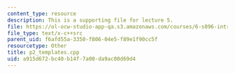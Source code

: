 ```yaml
---
content_type: resource
description: This is a supporting file for lecture 5.
file: https://ol-ocw-studio-app-qa.s3.amazonaws.com/courses/6-s096-introduction-to-c-and-c-january-iap-2013/a915d672bc40b14f7a00da9ac00d69d4_p2_templates.cpp
file_type: text/x-c++src
parent_uid: f6afd55a-3350-f806-04e5-f89e1f90cc5f
resourcetype: Other
title: p2_templates.cpp
uid: a915d672-bc40-b14f-7a00-da9ac00d69d4
---
```

